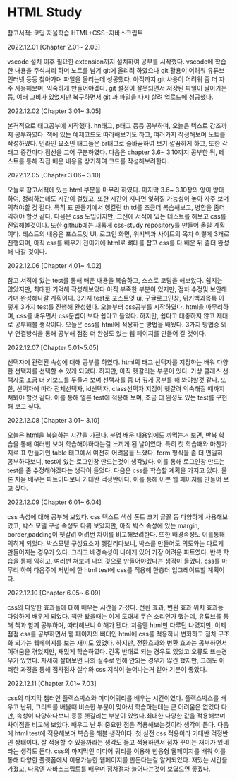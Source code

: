 # HTML Study
참고서적: 코딩 자율학습 HTML+CSS+자바스크립트

2022.12.01 [Chapter 2.01~ 2.03]

vscode 설치 이후 필요한 extension까지 설치하여 공부를 시작했다.
vscode에 학습한 내용을 주석처리 하며 노트를 남겨 git에 올리려 하였으나
git 활용이 어려워 유튜브 인터넷 등등 찾아가며 파일을 올리는데 성공했다.
아직까지 git 사용이 어려워 좀 더 자주 사용해보며, 익숙하게 만들어야겠다.
git 설정이 잘못되면서 저장된 파일이 날아가는 등, 여러 고비가 있었지만
복구하면서 git 과 파일을 다시 살려 업로드에 성공했다.

2022.12.02 [Chapter 3.01~ 3.05]

본격적으로 태그공부에 시작했다. hn태그, p태그 등등 공부하며,
오늘은 텍스트 강조까지 공부하였다.
책에 있는 예제코드도 따라해보기도 하고, 여러가지 작성해보며 노트를 작성하였다.
인라인 요소인 태그들은 br태그로 줄바꿈하여 보기 깔끔하게 하고,
또한 각 태그 중간마다 점선을 그어 구분하였다.
다음은 chapter 3.6~ 3.10까지 공부한 뒤, 테스트를 통해 직접 배운 내용을 상기하여 코드를 작성해보려한다.

2022.12.05 [Chapter 3.06~ 3.10]

오늘로 참고서적에 있는 html 부분을 마무리 하였다.
마지막 3.6~ 3.10장의 양이 방대하여, 정리하는데도 시간이 걸렸고, 또한 시간이 지나면 잊혀질 가능성이 높아
자주 보며 익혀야할 것 같다.
특히 표 만들기에서 헷갈린 th td를 조금더 복습해보고, 병합을 좀더 익혀야 할것 같다.
다음은 css 도입이지만, 그전에 서적에 있는 테스트를 해보고 css를 진입해볼것이다.
또한 github에는 새롭게 css-study repository를 만들어 올릴 계획이다.
테스트의 내용은 포스트잇 UI, 로그인 화면, 위키백과 사이트의 목차 이렇게 3개로 진행되며,
아직 css를 배우기 전이기에 html로 뼈대를 잡고 css를 다 배운 뒤 좀더 완성해 나갈 것이다.

2022.12.06 [Chapter 4.01~ 4.02]

참고 서적에 있는 test를 통해 배운 내용을 복습하고, 스스로 코딩을 해보았다. 쉽지는 않았지만, 최대한 기억해 작성해보았다 
아직 부족한 부분이 있지만, 점차 수정및 보안해가며 완성해나갈 계획이다.
3가지 test로 포스트잇 ui, 구글로그인창, 위키백과목록 이렇게 3가지 test를 진행해 완성했다.
오늘부터 css공부를 시작하였다. html을 마무리하며, css를 배우면서 css문법이 보다 쉽다고 들었다. 하지만, 쉽다고 대충하지 않고 제대로 공부해볼 생각이다. 
오늘은 css를 html에 적용하는 방법을 배웠다. 3가지 방법중 외부 연결방식을 통해 공부해 점점 더 완성도 있는 웹 페이지를 만들어 갈 것이다.

2022.12.07 [Chapter 5.01~5.05]

선택자에 관련된 속성에 대해 공부를 하였다. html의 태그 선택자를 지정하는 배워 다양한 선택자를 선택할 수 있게 되었다.
하지만, 아직 헷갈리는 부분이 있다. 가상 클래스 선택자로 조금 더 키보드를 두둘겨 보며 선택자를 좀 더 깊게 공부를 해 봐야할것 같다.
또한, 선택자에 따라 전체선택자, id선택자, class선택자 지정이 헷갈려 익숙해질 때까지 쳐봐야 할것 같다.
이를 통해 얼른 test에 적용해 보며, 조금 더 완성도 있는 test를 구현해 보고 싶다.

2022.12.08 [Chapter 3.01~ 3.10]

오늘은 html을 복습하는 시간을 가졌다. 분명 배운 내용임에도 까먹는거 보면, 
반복 학습을 통해 여러번 보며 학습해야하다는걸 느끼게 된 날이였다.
특히 첫 학습때와 마찬가지로 표 만들기인 table 태그에서 여전히 어려움을 느꼈다.
form 형식을 좀 더 면밀히 공부하다보니, test에 있는 로그인창 만드는것이 생각났다.
이를 통해 로그인창 만드는test를 좀 수정해야겠다는 생각이 들었다.
다음은 css를 학습할 계획을 가지고 있다. 물론 처음 배우는 파트이다보니 기대반 걱정반이다.
이를 통해 이쁜 웹 페이지를 만들어 보고 싶다.

2022.12.09 [Chapter 6.01~ 6.04]

css 속성에 대해 공부해 보았다. css 텍스트 색상 폰트 크기 글꼴 등 다양하게 사용해보았고,
박스 모델 구성 속성도 다뤄 보았지만, 아직 박스 속성에 있는 margin, border,padding이 헷갈려 어려번 차이를 비교해보려한다.
또한 배경속성도 이를통해 익히게 되었다. 박스모델 구성요소가 헷갈리다보니, 박스를 만들어도 의도와는 다르게 만들어지는 경우가 있다.
그리고 배경속성이 나에게 있어 가장 어려운 파트였다. 반복 학습을 통해 익히고, 여러번 쳐보며 나의 것으로 만들어야겠다는 생각이 들었다.
css를 마무리 하여 다음주에 저번에 한 html test에 css를 적용해 한층더 업그레이드할 계획이다.

2022.12.10 [Chapter 6.05~ 6.09]

css의 다양한 효과들에 대해 배우는 시간을 가졌다. 전환 효과, 변환 효과 위치 효과등 다양하게 배우게 되었다.
책만 봤을때는 이게 도대체 무슨 소리인가 했는데, 유튜브를 통해 책과 함께 공부하며, 따라해보니 이해가 됐다.
처음엔 html만 다루던 나였지만, 이제 점점 css를 공부하면서 웹 페이지의 뼈대인 html에 css를 적용하니
변화하고 점차 구조화 되가는 웹페이지를 보는 재미도 있었다.
하지만, 전환효과와 변환 효과는 공부하면서 어려움을 겪었지만, 재밌게 학습하였다.
간혹 반대로 되는 경우도 있었고 오류도 뜨는경우가 있었다.
자세히 살펴보면 나의 실수로 인해 안되는 경우가 많긴 했지만, 그래도 이러한 과정을 통해 점차점차 실수와 css 지식이 늘어나는거 같아 기분이 좋았다.

2022.12.11 [Chapter 7.01~ 7.03]

css의 마지막 챕터인 플렉스박스와 미디어쿼리를 배우는 시간이였다. 플렉스박스를 배우고 난뒤, 그리드를 배울때 비슷한 부분이 맞아서
학습하는데는 큰 어려움은 없었다 다만, 속성이 다양하다보니 종종 헷갈리는 부분이 있었다.최대한 다양한 값을 적용해보며 차이점을 비교해 보았다.
배우고 난 뒤 중요한 점은 적용해보는것이라 생각이 든다. 다음에 html test에 적용해보며 복습을 해볼 생각이다.
첫 실전 css 적용이라 기대반 걱정반인 상태이다. 잘 적용할 수 있을까라는 생각도 들고 적용하면서 점차 꾸미는 재미가 있네라는 생각도 든다.
css의 마지막인 미디어 쿼리를 이용해 반응형 웹페이지를 배워 이를통해 다양한 플랫폼에서 이용가능한 웹페이지를 만든다는걸 알게되었다.
재밌는 시간을 가졌고, 다음엔 자바스크립트를 배우며 점차점차 늘어나는것이 보였으면 좋겠다.
